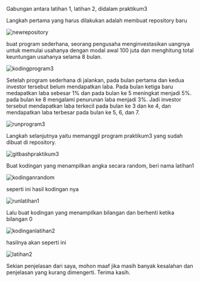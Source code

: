 Gabungan antara latihan 1, latihan 2, didalam praktikum3

Langkah pertama yang harus dilakukan adalah membuat repository baru

![newrepository](https://user-images.githubusercontent.com/46733869/52930707-5d4e3800-32fe-11e9-83da-a52bd2f5d833.png)

buat program sederhana, seorang pengusaha menginvestasikan uangnya untuk memulai usahanya dengan modal awal 100 juta dan menghitung total keuntungan usahanya selama 8 bulan. 

![kodingprogram3](https://user-images.githubusercontent.com/46733869/52930583-d5682e00-32fd-11e9-8092-66a8fb3c1599.png)

Setelah program sederhana di jalankan, pada bulan pertama dan kedua investor tersebut belum mendapatkan laba. Pada bulan ketiga baru medapatkan laba sebesar 1% dan pada bulan ke 5 meningkat menjadi 5%. pada bulan ke 8 mengalami penurunan laba menjadi 3%. Jadi investor tersebut mendapatkan laba terkecil pada bulan ke 3 dan ke 4, dan mendapatkan laba terbesar pada bulan ke 5, 6, dan 7. 

![runprogram3](https://user-images.githubusercontent.com/46733869/52930619-f92b7400-32fd-11e9-9a9d-4d0c5b829f4e.png)

Langkah selanjutnya yaitu memanggil program praktikum3 yang sudah dibuat di repository. 

![gitbashpraktikum3](https://user-images.githubusercontent.com/46733869/52930672-2d9f3000-32fe-11e9-8a01-6e4c487b40a9.png)

Buat kodingan yang menampilkan angka secara random, beri nama latihan1

![kodinganrandom](https://user-images.githubusercontent.com/46733869/52934154-765ce600-330a-11e9-999b-a9beb0dba673.png)

seperti ini hasil kodingan nya

![runlatihan1](https://user-images.githubusercontent.com/46733869/52934319-f4b98800-330a-11e9-9dc0-7711c478770b.png)

Lalu buat kodingan yang menampilkan bilangan dan berhenti ketika bilangan 0

![kodinganlatihan2](https://user-images.githubusercontent.com/46733869/52934383-1f0b4580-330b-11e9-91d4-4c8e309e5828.png)

hasilnya akan seperti ini

![latihan2](https://user-images.githubusercontent.com/46733869/52934412-39452380-330b-11e9-99b1-f9004f12b597.png)

Sekian penjelasan dari saya, mohon maaf jika masih banyak kesalahan dan penjelasan yang kurang dimengerti.
Terima kasih.
